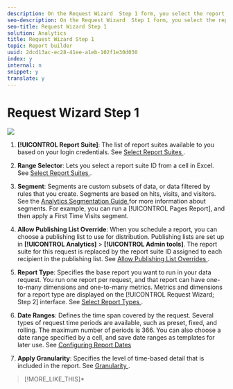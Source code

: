 ```yaml
---
description: On the Request Wizard  Step 1 form, you select the report suite, report type, segments, and configure dates.
seo-description: On the Request Wizard  Step 1 form, you select the report suite, report type, segments, and configure dates.
seo-title: Request Wizard Step 1
solution: Analytics
title: Request Wizard Step 1
topic: Report builder
uuid: 2dcd13ac-ec28-41ee-a1eb-102f1e30d030
index: y
internal: n
snippet: y
translate: y
---
```


# Request Wizard Step 1

![](assets/rw1_overview.png) 

1. **[!UICONTROL  Report Suite]**: The list of report suites available to you based on your login credentials. See [ Select Report Suites ](../../report_builder_bucket/data_requests/selecting_report_suites/t_select_report_suites.md#task_59444416F6F042D1998217AE91580913).
1. **Range Selector**: Lets you select a report suite ID from a cell in Excel. See [ Select Report Suites ](../../report_builder_bucket/data_requests/selecting_report_suites/t_select_report_suites.md#task_59444416F6F042D1998217AE91580913).
1. **Segment**: Segments are custom subsets of data, or data filtered by rules that you create. Segments are based on hits, visits, and visitors. See the [ Analytics Segmentation Guide ](https://marketing.adobe.com/resources/help/en_US/analytics/segment/) for more information about segments. For example, you can run a [!UICONTROL  Pages Report], and then apply a First Time Visits segment. 

1. **Allow Publishing List Override**: When you schedule a report, you can choose a publishing list to use for distribution. Publishing lists are set up in **[!UICONTROL  Analytics]** > **[!UICONTROL  Admin tools]**. The report suite for this request is replaced by the report suite ID assigned to each recipient in the publishing list. See [ Allow Publishing List Overrides ](../../report_builder_bucket/data_requests/allow_publishing_list_overrides.md#concept_BCB19A20DC4B4B8D984F9670EE018D8C).
1. **Report Type**: Specifies the base report you want to run in your data request. You run one report per request, and that report can have one-to-many dimensions and one-to-many metrics. Metrics and dimensions for a report type are displayed on the [!UICONTROL  Request Wizard; Step 2] interface. See [ Select Report Types ](../../report_builder_bucket/data_requests/select_report_types.md#concept_C711B27E6FB64C18AC564EE142FC7EFC).
1. **Date Ranges**: Defines the time span covered by the request. Several types of request time periods are available, such as preset, fixed, and rolling. The maximum number of periods is 366. You can also choose a date range specified by a cell, and save date ranges as templates for later use. See [ Configuring Report Dates ](../../report_builder_bucket/data_requests/configuring_report_dates.md#concept_4419F6B0BC274DC7A07086DA56703DFE) 

1. **Apply Granularity**: Specifies the level of time-based detail that is included in the report. See [ Granularity ](../../report_builder_bucket/data_requests/configuring_report_dates/granularity.md#concept_A13CBA2962E24FF882456135431B7ADB).
>[!MORE_LIKE_THIS]* [  ](t_create_a_data_request.md#task_65B453C8F015429A8EA73A1B64025B6C)